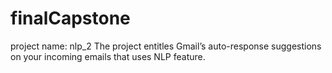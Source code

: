 # finalCapstone
project name: nlp_2
The project entitles Gmail’s auto-response suggestions on your incoming emails that uses NLP feature.
